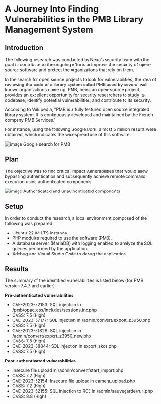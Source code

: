 # A Journey Into Finding Vulnerabilities in the PMB Library Management System

## Introduction
The following research was conducted by Nexa’s security team with the goal to contribute to the ongoing efforts to improve the security of open-source software and protect the organizations that rely on them.

In the search for open source projects to look for vulnerabilities, the idea of reviewing the code of a library system called PMB used by several well-known organizations came up. PMB, being an open-source project, provides an excellent opportunity for security researchers to study its codebase, identify potential vulnerabilities, and contribute to its security.

According to Wikipedia, "PMB is a fully featured open source integrated library system. It is continuously developed and maintained by the French company PMB Services."

For instance, using the following Google Dork, almost 5 million results were obtained, which indicates the widespread use of this software.

![image](https://github.com/user-attachments/assets/397f56ba-3eca-42bc-afc8-832c9affa341)
Google search for PMB

## Plan
The objective was to find critical impact vulnerabilities that would allow bypassing authentication and subsequently achieve remote command execution using authenticated components.

![image](https://github.com/user-attachments/assets/18f57fc6-b9c3-4b64-89f2-0259e2a3e78b)
Authenticated and unauthenticated components

## Setup
In order to conduct the research, a local environment composed of the following was prepared:
 - Ubuntu 22.04 LTS instance.
 - PHP modules required to use the software (PMB).
 - A database server (MariaDB) with logging enabled to analyze the SQL queries performed by the application.
 - Xdebug and Visual Studio Code to debug the application.

## Results

The summary of the identified vulnerabilities is listed below (for PMB version 7.4.7 and earlier).

**Pre-authenticated vulnerabilities**

- CVE-2023-52153: SQL injection in /pmb/opac_css/includes/sessions.inc.php
 - CVSS: 7.5 (High)
- CVE-2023-37177: SQL injection in /admin/convert/export_z3950.php
 - CVSS: 7.5 (High)
- CVE-2023-51828: SQL injection in /admin/convert/export_z3950_new.php
 - CVSS: 7.5 (High)
- CVE-2023-38844: SQL injection in export_skos.php
 - CVSS: 7.5 (High)

**Post-authenticated vulnerabilities**

- Insecure file upload in /admin/convert/start_import.php
 - CVSS: 7.2 (High)
- CVE-2023-52154: Insecure file upload in camera_upload.php
 - CVSS: 7.2 (High)
- CVE-2023-52155: SQL injection to RCE in /admin/sauvegarde/run.php
 - CVSS: 8.8 (High)
